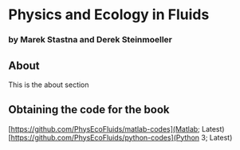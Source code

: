 # Physics and Ecology in Fluids
### by Marek Stastna and Derek Steinmoeller

## About

This is the about section

## Obtaining the code for the book

[https://github.com/PhysEcoFluids/matlab-codes](Matlab; Latest)
[https://github.com/PhysEcoFluids/python-codes](Python 3; Latest)
